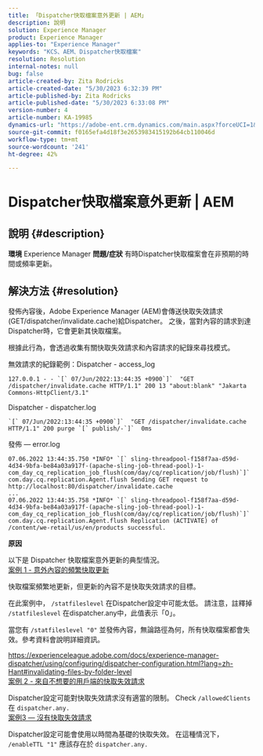 ```yaml
---
title: 「Dispatcher快取檔案意外更新 | AEM」
description: 說明
solution: Experience Manager
product: Experience Manager
applies-to: "Experience Manager"
keywords: "KCS、AEM、Dispatcher快取檔案"
resolution: Resolution
internal-notes: null
bug: false
article-created-by: Zita Rodricks
article-created-date: "5/30/2023 6:32:39 PM"
article-published-by: Zita Rodricks
article-published-date: "5/30/2023 6:33:08 PM"
version-number: 4
article-number: KA-19985
dynamics-url: "https://adobe-ent.crm.dynamics.com/main.aspx?forceUCI=1&pagetype=entityrecord&etn=knowledgearticle&id=a557ee57-18ff-ed11-8f6e-6045bd006b25"
source-git-commit: f0165efa4d18f3e2653983415192b64cb110046d
workflow-type: tm+mt
source-wordcount: '241'
ht-degree: 42%

---
```


# Dispatcher快取檔案意外更新 | AEM

## 說明 {#description}

<b>環境</b>
Experience Manager
<b>問題/症狀</b>
有時Dispatcher快取檔案會在非預期的時間或頻率更新。


## 解決方法 {#resolution}


發佈內容後，Adobe Experience Manager (AEM)會傳送快取失效請求(GET/dispatcher/invalidate.cache)給Dispatcher。 之後，當對內容的請求到達Dispatcher時，它會更新其快取檔案。

根據此行為，會透過收集有關快取失效請求和內容請求的紀錄來尋找模式。

無效請求的紀錄範例：Dispatcher - access_log<br>

```
127.0.0.1 - - `[` 07/Jun/2022:13:44:35 +0900`]`  "GET /dispatcher/invalidate.cache HTTP/1.1" 200 13 "about:blank" "Jakarta Commons-HttpClient/3.1"
```

Dispatcher - dispatcher.log<br>

```
`[` 07/Jun/2022:13:44:35 +0900`]`  "GET /dispatcher/invalidate.cache HTTP/1.1" 200 purge `[` publish/-`]`  0ms
```

發佈 — error.log<br>

```
07.06.2022 13:44:35.750 *INFO* `[` sling-threadpool-f158f7aa-d59d-4d34-9bfa-be84a03a917f-(apache-sling-job-thread-pool)-1-com_day_cq_replication_job_flush(com/day/cq/replication/job/flush)`]`  com.day.cq.replication.Agent.flush Sending GET request to http://localhost:80/dispatcher/invalidate.cache
...
07.06.2022 13:44:35.758 *INFO* `[` sling-threadpool-f158f7aa-d59d-4d34-9bfa-be84a03a917f-(apache-sling-job-thread-pool)-1-com_day_cq_replication_job_flush(com/day/cq/replication/job/flush)`]`  com.day.cq.replication.Agent.flush Replication (ACTIVATE) of /content/we-retail/us/en/products successful.
```




<b>原因</b>

以下是 Dispatcher 快取檔案意外更新的典型情況。 <br>
<u>案例 1 - 意外內容的頻繁快取更新</u>

快取檔案頻繁地更新，但更新的內容不是快取失效請求的目標。

在此案例中， `/statfileslevel` 在Dispatcher設定中可能太低。 請注意，註釋掉 `/statfileslevel` 在dispatcher.any中，此值表示「0」。

當您有 `/statfileslevel "0"` 並發佈內容，無論路徑為何，所有快取檔案都會失效。參考資料會說明詳細資訊。

https://experienceleague.adobe.com/docs/experience-manager-dispatcher/using/configuring/dispatcher-configuration.html?lang=zh-Hant#invalidating-files-by-folder-level
 <br>
<u>案例 2 - 來自不想要的用戶端的快取失效請求</u>

Dispatcher設定可能對快取失效請求沒有適當的限制。 Check `/allowedClients` 在 `dispatcher.any.`
 <br>
<u>案例3 — 沒有快取失效請求</u>

Dispatcher設定可能會使用以時間為基礎的快取失效。 在這種情況下， `/enableTTL "1"` 應該存在於 `dispatcher.any.`
